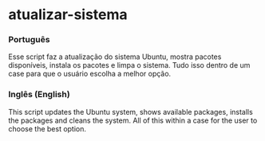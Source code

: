 # atualizar-sistema
<h3>Português</h3>

Esse script faz a atualização do sistema Ubuntu, mostra pacotes disponíveis, instala os pacotes e limpa o sistema. Tudo isso dentro de um case para que o usuário escolha a melhor opção.

<h3>Inglês (English)</h3>

This script updates the Ubuntu system, shows available packages, installs the packages and cleans the system. All of this within a case for the user to choose the best option.